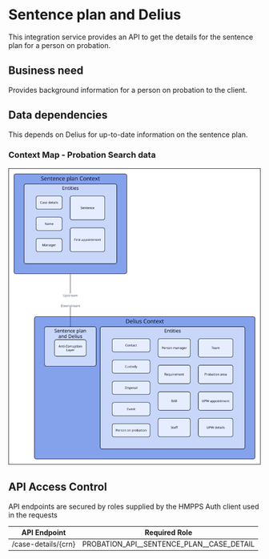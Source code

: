 # Sentence plan and Delius

This integration service provides an API to get the details for the sentence plan for a person on probation.

## Business need
Provides background information for a person on probation to the client.


## Data dependencies
This depends on Delius for up-to-date information on the sentence plan.


### Context Map - Probation Search data
![](../../doc/tech-docs/source/images/sp-and-delius-context-map.svg)


## API Access Control

API endpoints are secured by roles supplied by the HMPPS Auth client used in
the requests

| API Endpoint        | Required Role                               |
| ------------------- | ------------------------------------------- |
| /case-details/{crn} | PROBATION_API_\_SENTENCE_PLAN_\_CASE_DETAIL |